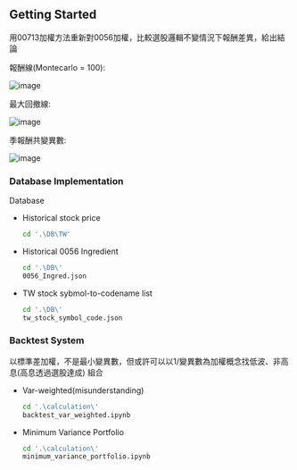 
<!-- GETTING STARTED -->
## Getting Started

用00713加權方法重新對0056加權，比較選股邏輯不變情況下報酬差異，給出結論

報酬線(Montecarlo = 100):

![image](https://github.com/tsungyou/Backtest_ETF/blob/main/calculation/charts/v1_comp_100.png)

最大回撤線:

![image](https://github.com/tsungyou/Backtest_ETF/blob/main/calculation/charts/max_drawdown.png)

季報酬共變異數:

![image](https://github.com/tsungyou/Backtest_ETF/blob/main/calculation/charts/seasonal_cav_heatmap.png)

### Database Implementation
Database
* Historical stock price
  ```sh
  cd '.\DB\TW'
  ```
* Historical 0056 Ingredient
  ```sh
  cd '.\DB\'
  0056_Ingred.json
  ```

* TW stock sybmol-to-codename list
  ```sh
  cd '.\DB\'
  tw_stock_symbol_code.json
  ```
### Backtest System
以標準差加權，不是最小變異數，但或許可以以1/變異數為加權概念找低波、非高息(高息透過選股達成) 組合
* Var-weighted(misunderstanding)
  ```sh
  cd '.\calculation\'
  backtest_var_weighted.ipynb
  ```

* Minimum Variance Portfolio
  ```sh
  cd '.\calculation\'
  minimum_variance_portfolio.ipynb
  ```


